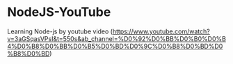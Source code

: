 # NodeJS-YouTube
Learning Node-js by youtube video (https://www.youtube.com/watch?v=3aGSqasVPsI&t=550s&ab_channel=%D0%92%D0%BB%D0%B0%D0%B4%D0%B8%D0%BB%D0%B5%D0%BD%D0%9C%D0%B8%D0%BD%D0%B8%D0%BD)
